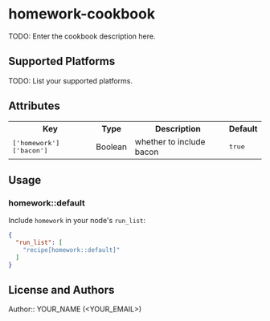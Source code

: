 # homework-cookbook

TODO: Enter the cookbook description here.

## Supported Platforms

TODO: List your supported platforms.

## Attributes

<table>
  <tr>
    <th>Key</th>
    <th>Type</th>
    <th>Description</th>
    <th>Default</th>
  </tr>
  <tr>
    <td><tt>['homework']['bacon']</tt></td>
    <td>Boolean</td>
    <td>whether to include bacon</td>
    <td><tt>true</tt></td>
  </tr>
</table>

## Usage

### homework::default

Include `homework` in your node's `run_list`:

```json
{
  "run_list": [
    "recipe[homework::default]"
  ]
}
```

## License and Authors

Author:: YOUR_NAME (<YOUR_EMAIL>)

